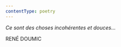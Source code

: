 ```yaml
---
contentType: poetry
---
```


<section>

_Ce sont des choses incohérentes et douces..._ 

RENÉ DOUMIC

</section>
